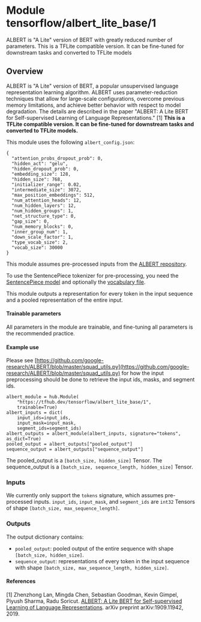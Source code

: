 # Module tensorflow/albert_lite_base/1

ALBERT is "A Lite" version of BERT with greatly reduced number of parameters.
This is a TFLite compatible version. It can be fine-tuned for downstream tasks
and converted to TFLite models

<!-- asset-path: internal -->
<!-- module-type: text-embedding -->
<!-- fine-tunable: true -->
<!-- format: saved_model_2 -->
<!-- language: en -->
<!-- network-architecture: Transformer -->
<!-- dataset: squad -->

## Overview

ALBERT is "A Lite" version of BERT, a popular unsupervised language
representation learning algorithm. ALBERT uses parameter-reduction techniques
that allow for large-scale configurations, overcome previous memory limitations,
and achieve better behavior with respect to model degradation. The details are
described in the paper "ALBERT: A Lite BERT for Self-supervised Learning of
Language Representations." [1] **This is a TFLite compatible version. It can be
fine-tuned for downstream tasks and converted to TFLite models.**

This module uses the following `albert_config.json`:

```
{
  "attention_probs_dropout_prob": 0,
  "hidden_act": "gelu",
  "hidden_dropout_prob": 0,
  "embedding_size": 128,
  "hidden_size": 768,
  "initializer_range": 0.02,
  "intermediate_size": 3072,
  "max_position_embeddings": 512,
  "num_attention_heads": 12,
  "num_hidden_layers": 12,
  "num_hidden_groups": 1,
  "net_structure_type": 0,
  "gap_size": 0,
  "num_memory_blocks": 0,
  "inner_group_num": 1,
  "down_scale_factor": 1,
  "type_vocab_size": 2,
  "vocab_size": 30000
}
```

This module assumes pre-processed inputs from the
[ALBERT repository](https://github.com/google-research/google-research/tree/master/albert).

To use the SentencePiece tokenizer for pre-processing, you need the
[SentencePiece model](https://storage.googleapis.com/download.tensorflow.org/models/tflite/bert_qa/sentencepiece/30k-clean.model)
and optionally the
[vocabulary file](https://storage.googleapis.com/download.tensorflow.org/models/tflite/bert_qa/sentencepiece/30k-clean.vocab).

This module outputs a representation for every token in the input sequence and a
pooled representation of the entire input.

#### Trainable parameters

All parameters in the module are trainable, and fine-tuning all parameters is
the recommended practice.

#### Example use

Please see
[https://github.com/google-research/ALBERT/blob/master/squad_utils.py](https://github.com/google-research/ALBERT/blob/master/squad_utils.py)
for how the input preprocessing should be done to retrieve the input ids, masks,
and segment ids.

```
albert_module = hub.Module(
    "https://tfhub.dev/tensorflow/albert_lite_base/1",
    trainable=True)
albert_inputs = dict(
    input_ids=input_ids,
    input_mask=input_mask,
    segment_ids=segment_ids)
albert_outputs = albert_module(albert_inputs, signature="tokens", as_dict=True)
pooled_output = albert_outputs["pooled_output"]
sequence_output = albert_outputs["sequence_output"]
```

The pooled_output is a `[batch_size, hidden_size]` Tensor. The sequence_output
is a `[batch_size, sequence_length, hidden_size]` Tensor.

### Inputs

We currently only support the `tokens` signature, which assumes pre-processed
inputs. `input_ids`, `input_mask`, and `segment_ids` are `int32` Tensors of
shape `[batch_size, max_sequence_length]`.

### Outputs

The output dictionary contains:

*   `pooled_output`: pooled output of the entire sequence with shape
    `[batch_size, hidden_size]`.
*   `sequence_output`: representations of every token in the input sequence with
    shape `[batch_size, max_sequence_length, hidden_size]`.

#### References

[1] Zhenzhong Lan, Mingda Chen, Sebastian Goodman, Kevin Gimpel, Piyush Sharma,
Radu Soricut.
[ALBERT: A Lite BERT for Self-supervised Learning of Language Representations](https://arxiv.org/abs/1909.11942).
arXiv preprint arXiv:1909.11942, 2019.
